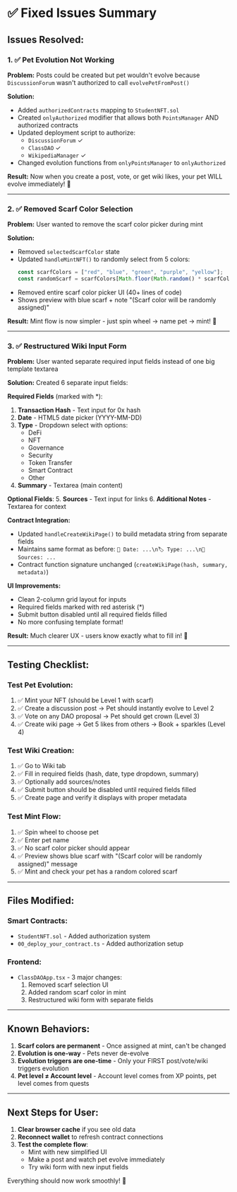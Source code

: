 # ✅ Fixed Issues Summary

## Issues Resolved:

### 1. ✅ Pet Evolution Not Working
**Problem:** Posts could be created but pet wouldn't evolve because `DiscussionForum` wasn't authorized to call `evolvePetFromPost()`

**Solution:**
- Added `authorizedContracts` mapping to `StudentNFT.sol`
- Created `onlyAuthorized` modifier that allows both `PointsManager` AND authorized contracts
- Updated deployment script to authorize:
  - `DiscussionForum` ✓
  - `ClassDAO` ✓  
  - `WikipediaManager` ✓
- Changed evolution functions from `onlyPointsManager` to `onlyAuthorized`

**Result:** Now when you create a post, vote, or get wiki likes, your pet WILL evolve immediately! 🎉

---

### 2. ✅ Removed Scarf Color Selection
**Problem:** User wanted to remove the scarf color picker during mint

**Solution:**
- Removed `selectedScarfColor` state
- Updated `handleMintNFT()` to randomly select from 5 colors:
  ```typescript
  const scarfColors = ["red", "blue", "green", "purple", "yellow"];
  const randomScarf = scarfColors[Math.floor(Math.random() * scarfColors.length)];
  ```
- Removed entire scarf color picker UI (40+ lines of code)
- Shows preview with blue scarf + note "(Scarf color will be randomly assigned)"

**Result:** Mint flow is now simpler - just spin wheel → name pet → mint! 🎰

---

### 3. ✅ Restructured Wiki Input Form
**Problem:** User wanted separate required input fields instead of one big template textarea

**Solution:**
Created 6 separate input fields:

**Required Fields** (marked with *):
1. **Transaction Hash** - Text input for 0x hash
2. **Date** - HTML5 date picker (YYYY-MM-DD)
3. **Type** - Dropdown select with options:
   - DeFi
   - NFT
   - Governance
   - Security
   - Token Transfer
   - Smart Contract
   - Other
4. **Summary** - Textarea (main content)

**Optional Fields**:
5. **Sources** - Text input for links
6. **Additional Notes** - Textarea for context

**Contract Integration:**
- Updated `handleCreateWikiPage()` to build metadata string from separate fields
- Maintains same format as before: `📅 Date: ...\n🏷️ Type: ...\n🔗 Sources: ...`
- Contract function signature unchanged (`createWikiPage(hash, summary, metadata)`)

**UI Improvements:**
- Clean 2-column grid layout for inputs
- Required fields marked with red asterisk (*)
- Submit button disabled until all required fields filled
- No more confusing template format!

**Result:** Much clearer UX - users know exactly what to fill in! 📝

---

## Testing Checklist:

### Test Pet Evolution:
1. ✅ Mint your NFT (should be Level 1 with scarf)
2. ✅ Create a discussion post → Pet should instantly evolve to Level 2
3. ✅ Vote on any DAO proposal → Pet should get crown (Level 3)
4. ✅ Create wiki page → Get 5 likes from others → Book + sparkles (Level 4)

### Test Wiki Creation:
1. ✅ Go to Wiki tab
2. ✅ Fill in required fields (hash, date, type dropdown, summary)
3. ✅ Optionally add sources/notes
4. ✅ Submit button should be disabled until required fields filled
5. ✅ Create page and verify it displays with proper metadata

### Test Mint Flow:
1. ✅ Spin wheel to choose pet
2. ✅ Enter pet name
3. ✅ No scarf color picker should appear
4. ✅ Preview shows blue scarf with "(Scarf color will be randomly assigned)" message
5. ✅ Mint and check your pet has a random colored scarf

---

## Files Modified:

### Smart Contracts:
- `StudentNFT.sol` - Added authorization system
- `00_deploy_your_contract.ts` - Added authorization setup

### Frontend:
- `ClassDAOApp.tsx` - 3 major changes:
  1. Removed scarf selection UI
  2. Added random scarf color in mint
  3. Restructured wiki form with separate fields

---

## Known Behaviors:

1. **Scarf colors are permanent** - Once assigned at mint, can't be changed
2. **Evolution is one-way** - Pets never de-evolve
3. **Evolution triggers are one-time** - Only your FIRST post/vote/wiki triggers evolution
4. **Pet level ≠ Account level** - Account level comes from XP points, pet level comes from quests

---

## Next Steps for User:

1. **Clear browser cache** if you see old data
2. **Reconnect wallet** to refresh contract connections
3. **Test the complete flow**:
   - Mint with new simplified UI
   - Make a post and watch pet evolve immediately
   - Try wiki form with new input fields

Everything should now work smoothly! 🚀
